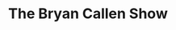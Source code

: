 ---
title:         "The Bryan Callen Show"
description:   "The Bryan Callen Show is a one-on-one, one-hour interview, featuring an array of different personalities, from celebrities to authors, producers, film makers, directors and other accomplished individuals. We discuss a variety of topics, focusing on perspective and experience."
url-thumbnail: "http://static.libsyn.com/p/assets/2/f/7/8/2f78fe119d0dd2cc/bcs-1400.jpg"
url-rss:       "http://feeds.feedburner.com/TheBryanCallenShow"
url-web:       "http://bryancallen.com/"
url-itunes:    "https://itunes.apple.com/us/podcast/the-bryan-callen-show/id552184090?mt=2&uo=4"
tags:         [four,dog,cat,bear]
---